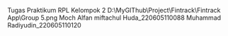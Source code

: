 Tugas Praktikum RPL
Kelompok 2
D:\MyGIThub\Project\Fintrack\Fintrack App\Group 5.png
Moch Alfan miftachul Huda_220605110088
Muhammad Radiyudin_220605110120
